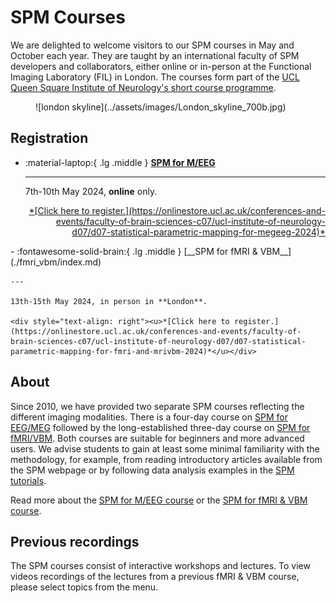 # SPM Courses
We are delighted to welcome visitors to our SPM courses in May and October each year. They are taught by an international faculty of SPM developers and collaborators, either online or in-person at the Functional Imaging Laboratory (FIL) in London. The courses form part of the [UCL Queen Square Institute of Neurology's short course programme](https://www.ucl.ac.uk/ion/education).

<figure markdown>
  ![london skyline](../assets/images/London_skyline_700b.jpg)
  <figcaption></figcaption>
</figure>

## Registration
<div class="grid cards" markdown>

- :material-laptop:{ .lg .middle } [__SPM for M/EEG__](./eeg_meg/)

    ---

    7th-10th May 2024, **online** only. 

    <div style="text-align: right"><u>*[Click here to register.](https://onlinestore.ucl.ac.uk/conferences-and-events/faculty-of-brain-sciences-c07/ucl-institute-of-neurology-d07/d07-statistical-parametric-mapping-for-megeeg-2024)*</u></div>
</div>
<div class="grid cards" markdown>
- :fontawesome-solid-brain:{ .lg .middle } [__SPM for fMRI & VBM__](./fmri_vbm/index.md)

    ---

    13th-15th May 2024, in person in **London**. 

    <div style="text-align: right"><u>*[Click here to register.](https://onlinestore.ucl.ac.uk/conferences-and-events/faculty-of-brain-sciences-c07/ucl-institute-of-neurology-d07/d07-statistical-parametric-mapping-for-fmri-and-mrivbm-2024)*</u></div>
</div>

## About
Since 2010, we have provided two separate SPM courses reflecting the different imaging modalities. There is a four-day course on [SPM for EEG/MEG](./eeg_meg/index.md) followed by the long-established three-day course on [SPM for fMRI/VBM](./fmri_vbm/index.md). Both courses are suitable for beginners and more advanced users. We advise students to gain at least some minimal familiarity with the methodology, for example, from reading introductory articles available from the SPM webpage or by following data analysis examples in the [SPM tutorials](../tutorials/index.md).

Read more about the [SPM for M/EEG course](./eeg_meg/index.md) or the [SPM for fMRI & VBM course](./fmri_vbm/index.md).

## Previous recordings
The SPM courses consist of interactive workshops and lectures. To view videos recordings of the lectures from a previous fMRI & VBM course, please select topics from the menu.
